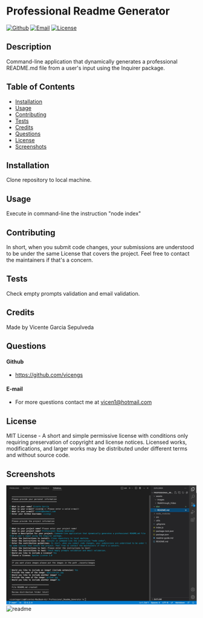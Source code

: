 # Professional Readme Generator

[![Github](https://img.shields.io/static/v1?label=Github&message=vicengs&color=yellow)](https://github.com/vicengs) [![Email](https://img.shields.io/static/v1?label=Email&message=Vicente&color=informational)](mailto:vicen1@hotmail.com) [![License](https://img.shields.io/static/v1?label=License&message=mit&color=green)](http://choosealicense.com/licenses/mit/)


## Description
  
Command-line application that dynamically generates a professional README.md file from a user's input using the Inquirer package.


## Table of Contents

* [Installation](#installation)
* [Usage](#usage)
* [Contributing](#contributing)
* [Tests](#tests)
* [Credits](#credits)
* [Questions](#questions)
* [License](#license)
* [Screenshots](#screenshots)


## Installation

Clone repository to local machine.


## Usage

Execute in command-line the instruction "node index"


## Contributing

In short, when you submit code changes, your submissions are understood to be under the same License that covers the project. Feel free to contact the maintainers if that's a concern.


## Tests

Check empty prompts validation and email validation.


## Credits

Made by Vicente Garcia Sepulveda


## Questions

#### Github
  
- https://github.com/vicengs
  
#### E-mail
  
- For more questions contact me at vicen1@hotmail.com


## License

MIT License - A short and simple permissive license with conditions only requiring preservation of copyright and license notices. Licensed works, modifications, and larger works may be distributed under different terms and without source code.


## Screenshots
    
![application](/assets/images/application.jpg)
![readme](/assets/images/readme.jpg)